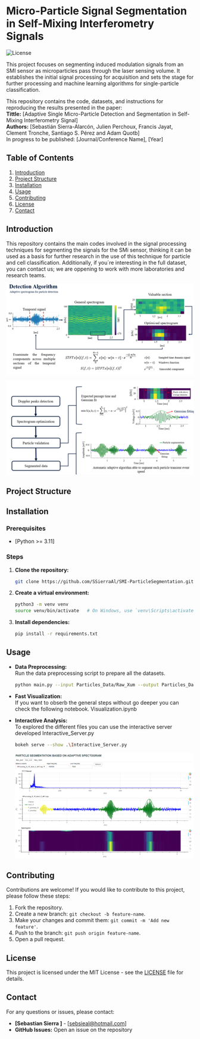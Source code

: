 # **Micro-Particle Signal Segmentation in Self-Mixing Interferometry Signals**

![License](https://img.shields.io/badge/license-MIT-green.svg)  

This project focuses on segmenting induced modulation signals from an SMI sensor as microparticles pass through the laser sensing volume. It establishes the initial signal processing for acquisition and sets the stage for further processing and machine learning algorithms for single-particle classification.

This repository contains the code, datasets, and instructions for reproducing the results presented in the paper: <br>
**Tittle:** [Adaptive Single Micro-Particle Detection and Segmentation in Self-Mixing Interferometry Signal] <br>
**Authors:** [Sebastián Sierra-Alarcón, Julien Perchoux, Francis Jayat, Clement Tronche, Santiago S. Pérez and Adam Quotb]<br>
 In progress to be published: [Journal/Conference Name], [Year]

## **Table of Contents**
1. [Introduction](#introduction)
2. [Project Structure](#project-structure)
3. [Installation](#installation)
4. [Usage](#usage)
7. [Contributing](#contributing)
8. [License](#license)
9. [Contact](#contact)

## **Introduction**

This repository contains the main codes involved in the signal processing techniques for segmenting the signals for the SMi sensor, thinking it can be used as a basis for further research in the use of this technique for particle and cell classification. Additionally, if you´re interesting in the full dataset, you can contact us; we are oppening to work with more laboratories and research teams.

  ![General view](det_alg.png)


   ![General view 2](det_alg_2.png)



## **Project Structure**



## **Installation**

### Prerequisites
- [Python >= 3.11]

### Steps
1. **Clone the repository:**
    ```bash
    git clone https://github.com/SSierraAl/SMI-ParticleSegmentation.git
    ```

2. **Create a virtual environment:**
    ```bash
    python3 -m venv venv
    source venv/bin/activate   # On Windows, use `venv\Scripts\activate`
    ```
    
3. **Install dependencies:**
    ```bash
    pip install -r requirements.txt
    ```

## **Usage**

- **Data Preprocessing:**  
    Run the data preprocessing script to prepare all the datasets.
    ```bash
    python main.py --input Particles_Data/Raw_Xum --output Particles_Data/DB_Xum
    ```

- **Fast Visualization:**  
    If you want to obserb the general steps without go deeper you can check the following notebook.
    Visualization.ipynb

- **Interactive Analysis:**  
    To explored the different files you can use the interactive server developed
    Interactive_Server.py
    
    ```bash
    bokeh serve --show .\Interactive_Server.py
    ```

    ![General view 2](Interactive.png)



## **Contributing**

Contributions are welcome! If you would like to contribute to this project, please follow these steps:

1. Fork the repository.
2. Create a new branch: `git checkout -b feature-name`.
3. Make your changes and commit them: `git commit -m 'Add new feature'`.
4. Push to the branch: `git push origin feature-name`.
5. Open a pull request.

## **License**

This project is licensed under the MIT License - see the [LICENSE](LICENSE) file for details.

## **Contact**

For any questions or issues, please contact:

- **[Sebastian Sierra ]** - [sebsieal@hotmail.com]
- **GitHub Issues:** Open an issue on the repository


